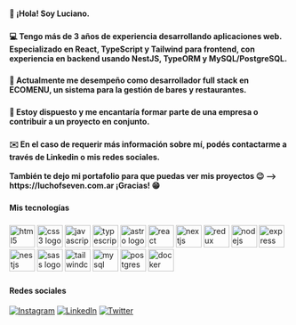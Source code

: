 <h4 align="left">👋 ¡Hola! Soy Luciano.</h4>

###

<h4 align="left">💻 Tengo más de 3 años de experiencia desarrollando aplicaciones web. Especializado en React, TypeScript y Tailwind para frontend, con experiencia en backend usando NestJS, TypeORM y MySQL/PostgreSQL.</h4>

###

<h4 align="left">🚀 Actualmente me desempeño como desarrollador full stack en ECOMENU, un sistema para la gestión de bares y restaurantes.</h4>

###

<h4 align="left">🎯 Estoy dispuesto y me encantaría formar parte de una empresa o contribuir a un proyecto en conjunto.</h4>

###

<h4 align="left">✉️ En el caso de requerir más información sobre mí, podés contactarme a través de Linkedin o mis redes sociales.<br><br>También te dejo mi portafolio para que puedas ver mis proyectos 😉 --> https://luchofseven.com.ar ¡Gracias! 😁</h4>

###

<h4 align="left">Mis tecnologías</h4>

###

<div align="left">
  <img src="https://cdn.simpleicons.org/html5/E34F26" height="40" alt="html5 logo" width="46"  />
  <img src="https://cdn.simpleicons.org/css/663399" height="40" alt="css3 logo" width="46" />
  <img src="https://cdn.simpleicons.org/javascript/F7DF1E" height="40" alt="javascript logo" width="46" />
  <img src="https://cdn.jsdelivr.net/gh/devicons/devicon/icons/typescript/typescript-original.svg" height="40" alt="typescript logo" width="46" />
  <img src="https://cdn.simpleicons.org/astro/FF5D01" height="40" alt="astro logo" width="46" />
  <img src="https://cdn.jsdelivr.net/gh/devicons/devicon/icons/react/react-original.svg" height="40" alt="react logo" width="46" />
  <img src="https://cdn.jsdelivr.net/gh/devicons/devicon/icons/nextjs/nextjs-original.svg" height="40" alt="nextjs logo" width="46" />
  <img src="https://cdn.jsdelivr.net/gh/devicons/devicon/icons/redux/redux-original.svg" height="40" alt="redux logo" width="46" />
  <img src="https://cdn.simpleicons.org/nodedotjs/339933" height="40" alt="nodejs logo" width="46" />
  <img src="https://cdn.simpleicons.org/express/000000" height="40" alt="express logo" width="46"  />
  <img src="https://cdn.jsdelivr.net/gh/devicons/devicon/icons/nestjs/nestjs-original.svg" height="40" alt="nestjs logo" width="46" />
  <img src="https://cdn.jsdelivr.net/gh/devicons/devicon/icons/sass/sass-original.svg" height="40" alt="sass logo" width="46" />
  <img src="https://cdn.simpleicons.org/tailwindcss/06B6D4" height="40" alt="tailwindcss logo" width="46" />
  <img src="https://cdn.jsdelivr.net/gh/devicons/devicon/icons/mysql/mysql-original.svg" height="40" alt="mysql logo" width="46" />
  <img src="https://cdn.jsdelivr.net/gh/devicons/devicon/icons/postgresql/postgresql-original.svg" height="40" alt="postgresql logo" width="46" />
  <img src="https://cdn.simpleicons.org/docker/2496ED" height="40" alt="docker logo" width="46" />
</div>

###

<h4 align="left">Redes sociales</h4>

[![Instagram](https://img.shields.io/badge/Instagram-%23E4405F.svg?logo=Instagram&logoColor=white)](https://instagram.com/luchofseven) [![LinkedIn](https://img.shields.io/badge/LinkedIn-%230077B5.svg?logo=linkedin&logoColor=white)](https://linkedin.com/in/luchofseven) [![Twitter](https://img.shields.io/badge/Twitter-%231DA1F2.svg?logo=Twitter&logoColor=white)](https://twitter.com/luchofseven)

